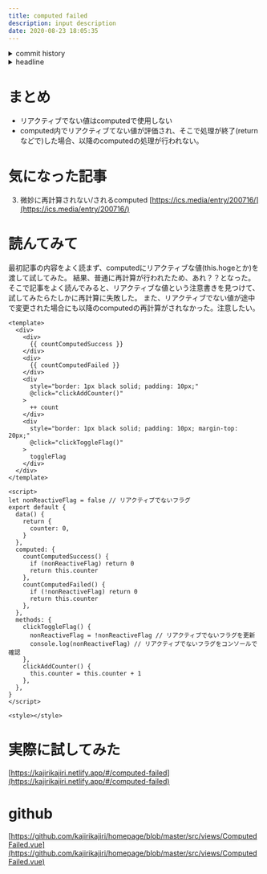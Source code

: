 ```yaml
---
title: computed failed
description: input description
date: 2020-08-23 18:05:35
---
```

<!-- history area start -->
<details><summary>commit history</summary><div><ol>

</ol></div></details>
<!-- history area end -->
<!-- toc area start -->
<details><summary>headline</summary><div>
<!-- START doctoc generated TOC please keep comment here to allow auto update -->
<!-- DON'T EDIT THIS SECTION, INSTEAD RE-RUN doctoc TO UPDATE -->


- [まとめ](#%E3%81%BE%E3%81%A8%E3%82%81)
- [気になった記事](#%E6%B0%97%E3%81%AB%E3%81%AA%E3%81%A3%E3%81%9F%E8%A8%98%E4%BA%8B)
- [読んてみて](#%E8%AA%AD%E3%82%93%E3%81%A6%E3%81%BF%E3%81%A6)
- [実際に試してみた](#%E5%AE%9F%E9%9A%9B%E3%81%AB%E8%A9%A6%E3%81%97%E3%81%A6%E3%81%BF%E3%81%9F)
- [github](#github)

<!-- END doctoc generated TOC please keep comment here to allow auto update -->

</div></details>

<!-- toc area end -->

# まとめ
* リアクティブでない値はcomputedで使用しない
* computed内でリアクティブてない値が評価され、そこで処理が終了(returnなどで)した場合、以降のcomputedの処理が行われない。

# 気になった記事
3. 微妙に再計算されない/されるcomputed
[https://ics.media/entry/200716/](https://ics.media/entry/200716/)

# 読んてみて
最初記事の内容をよく読まず、computedにリアクティブな値(this.hogeとか)を渡して試してみた。
結果、普通に再計算が行われたため、あれ？？となった。
そこで記事をよく読んでみると、リアクティブな値という注意書きを見つけて、試してみたらたしかに再計算に失敗した。
また、リアクティブでない値が途中で変更された場合にも以降のcomputedの再計算がされなかった。注意したい。

```
<template>
  <div>
    <div>
      {{ countComputedSuccess }}
    </div>
    <div>
      {{ countComputedFailed }}
    </div>
    <div
      style="border: 1px black solid; padding: 10px;"
      @click="clickAddCounter()"
    >
      ++ count
    </div>
    <div
      style="border: 1px black solid; padding: 10px; margin-top: 20px;"
      @click="clickToggleFlag()"
    >
      toggleFlag
    </div>
  </div>
</template>

<script>
let nonReactiveFlag = false // リアクティブでないフラグ
export default {
  data() {
    return {
      counter: 0,
    }
  },
  computed: {
    countComputedSuccess() {
      if (nonReactiveFlag) return 0
      return this.counter
    },
    countComputedFailed() {
      if (!nonReactiveFlag) return 0
      return this.counter
    },
  },
  methods: {
    clickToggleFlag() {
      nonReactiveFlag = !nonReactiveFlag // リアクティブでないフラグを更新
      console.log(nonReactiveFlag) // リアクティブでないフラグをコンソールで確認
    },
    clickAddCounter() {
      this.counter = this.counter + 1
    },
  },
}
</script>

<style></style>

```

# 実際に試してみた
[https://kajirikajiri.netlify.app/#/computed-failed](https://kajirikajiri.netlify.app/#/computed-failed)

# github
[https://github.com/kajirikajiri/homepage/blob/master/src/views/ComputedFailed.vue](https://github.com/kajirikajiri/homepage/blob/master/src/views/ComputedFailed.vue)
